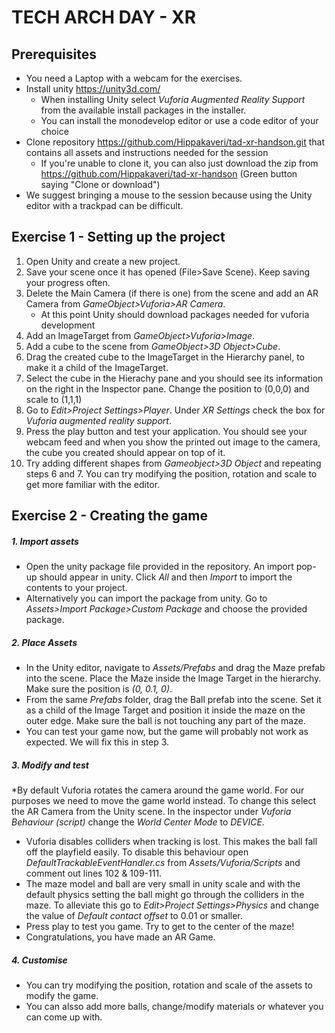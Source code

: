# **TECH ARCH DAY - XR**

## Prerequisites
* You need a Laptop with a webcam for the exercises.
* Install unity https://unity3d.com/ 
    * When installing Unity select _Vuforia Augmented Reality Support_ from the available install packages in the installer.
    * You can install the monodevelop editor or use a code editor of your choice
* Clone repository https://github.com/Hippakaveri/tad-xr-handson.git that contains all assets and instructions needed for the session
    * If you're unable to clone it, you can also just download the zip from    https://github.com/Hippakaveri/tad-xr-handson (Green button saying "Clone or download")
* We suggest bringing a mouse to the session because using the Unity editor with a trackpad can be difficult.

## Exercise 1 - Setting up the project

1. Open Unity and create a new project.
2. Save your scene once it has opened (File>Save Scene). Keep saving your progress often.
3. Delete the Main Camera (if there is one) from the scene and add an AR Camera from _GameObject>Vuforia>AR Camera_.
    * At this point Unity should download packages needed for vuforia development
4. Add an ImageTarget from _GameObject>Vuforia>Image_.
5. Add a cube to the scene from _GameObject>3D Object>Cube_.
6. Drag the created cube to the ImageTarget in the Hierarchy panel, to make it a child of the ImageTarget.
7. Select the cube in the Hierachy pane and you should see its information on the right in the Inspector pane. Change the position to (0,0,0) and scale to (1,1,1)
8. Go to _Edit>Project Settings>Player_. Under _XR Settings_ check the box for _Vuforia augmented reality support_.
9. Press the play button and test your application. You should see your webcam feed and when you show the printed out image to the camera, the cube you created should appear on top of it.
10. Try adding different shapes from _Gameobject>3D Object_ and repeating steps 6 and 7. You can try modifying the position, rotation and scale to get more familiar with the editor.

## Exercise 2 - Creating the game
##### 1. Import assets
   * Open the unity package file provided in the repository. An import pop-up should appear in unity. Click _All_ and then _Import_ to import the contents to your project.
   * Alternatively you can import the package from unity. Go to _Assets>Import Package>Custom Package_ and choose the provided package.

##### 2. Place Assets
* In the Unity editor, navigate to _Assets/Prefabs_ and drag the Maze prefab into the scene. Place the Maze inside the Image Target in the hierarchy. Make sure the position is _(0, 0.1, 0)_.
* From the same _Prefabs_ folder, drag the Ball prefab into the scene. Set it as a child of the Image Target and position it inside the maze on the outer edge. Make sure the ball is not touching any part of the maze.
* You can test your game now, but the game will probably not work as expected. We will fix this in step 3.


##### 3. Modify and test 
*By default Vuforia rotates the camera around the game world. For our purposes we need to move the game world instead. To change this select the AR Camera from the Unity scene. In the inspector under _Vuforia Behaviour (script)_ change the _World Center Mode_ to _DEVICE_.
* Vuforia disables colliders when tracking is lost. This makes the ball fall off the playfield easily. To disable this behaviour open _DefaultTrackableEventHandler.cs_ from _Assets/Vuforia/Scripts_ and comment out lines 102 & 109-111.
* The maze model and ball are very small in unity scale and with the default physics setting the ball might go through the colliders in the maze. To alleviate this go to _Edit>Project Settings>Physics_ and change the value of _Default contact offset_ to 0.01 or smaller.
* Press play to test you game. Try to get to the center of the maze!
* Congratulations, you have made an AR Game.

##### 4. Customise
* You can try modifying the position, rotation and scale of the assets to modify the game.
* You can alsso add more balls, change/modify materials or whatever you can come up with. 
